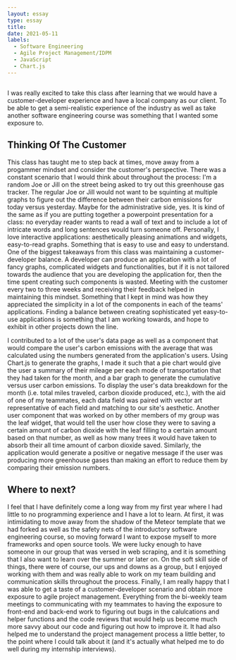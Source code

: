 ```yaml
---
layout: essay
type: essay
title: 
date: 2021-05-11
labels:
  - Software Engineering
  - Agile Project Management/IDPM
  - JavaScript
  - Chart.js
---
```


## 

I was really excited to take this class after learning that we would have a customer-developer experience and have a local company as our client. To be able to get 
a semi-realistic experience of the industry as well as take another software engineering course was something that I wanted some exposure to. 


## Thinking Of The Customer

This class has taught me to step back at times, move away from a progammer mindset and consider the customer's perspective. There was a constant scenario that I 
would think about throughout the process: I'm a random Joe or Jill on the street being asked to try out this greenhouse gas tracker. The regular Joe or Jill would 
not want to be squinting at multiple graphs to figure out the difference between their carbon emissions for today versus yesterday. Maybe for the administrative 
side, yes. It is kind of the same as if you are putting together a powerpoint presentation for a class: no everyday reader wants to read a wall of text and to 
include a lot of intricate words and long sentences would turn someone off. Personally, I love interactive applications: aesthetically pleasing animations and 
widgets, easy-to-read graphs. Something that is easy to use and easy to understand. One of the biggest takeaways from this class was maintaining a customer-
developer balance. A developer can produce an application with a lot of fancy graphs, complicated widgets and functionalities, but if it is not tailored towards the 
audience that you are developing the application for, then the time spent creating such components is wasted. Meeting with the customer every two to three weeks and 
receiving their feedback helped in maintaining this mindset. Something that I kept in mind was how they appreciated the simplicity in a lot of the components in 
each of the teams' applications. Finding a balance between creating sophisticated yet easy-to-use applications is something that I am working towards, and hope to 
exhibit in other projects down the line.

I contributed to a lot of the user's data page as well as a component that would compare the user's carbon emissions with the average that was calculated using the 
numbers generated from the application's users. Using Chart.js to generate the graphs, I made it such that a pie chart would give the user a summary of their 
mileage per each mode of transportation that they had taken for the month, and a bar graph to generate the cumulative versus user carbon emissions. To display the 
user's data breakdown for the month (i.e. total miles traveled, carbon dioxide produced, etc.), with the aid of one of my teammates, each data field was paired 
with vector art representative of each field and matching to our site's aesthetic. Another user component that was worked on by other members of my group was the 
leaf widget, that would tell the user how close they were to saving a certain amount of carbon dioxide with the leaf filling to a certain amount based on that 
number, as well as how many trees it would have taken to absorb their all time amount of carbon dioxide saved. Similarly, the application would generate a positive 
or negative message if the user was producing more greenhouse gases than making an effort to reduce them by comparing their emission numbers.


## Where to next?

I feel that I have definitely come a long way from my first year where I had little to no programming experience and I have a lot to learn. At 
first, it was intimidating to move away from the shadow of the Meteor template that we had forked as well as the safety nets of the introductory software 
engineering course, so moving forward I want to expose myself to more frameworks and open source tools. We were lucky enough to have someone in our group that was 
versed in web scraping, and it is something that I also want to learn over the summer or later on. On the soft skill side of things, there were of course, our ups 
and downs as a group, but I enjoyed working with them and was really able to work on my team building and communication skills throughout the process. Finally, I am 
really happy that I was able to get a taste of a customer-developer scenario and obtain more exposure to agile project management. Everything from the bi-weekly 
team meetings to communicating with my teammates to having the exposure to front-end and back-end work to figuring out bugs in the calulcations and helper functions 
and the code reviews that would help us become much more savvy about our code and figuring out how to improve it. It had also helped me to understand the project 
management process a little better, to the point where I could talk about it (and it's actually what helped me to do well during my internship interviews).
